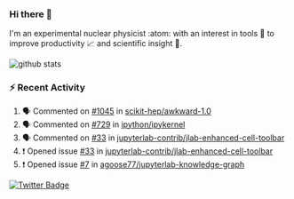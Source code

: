 ### Hi there 👋 

I'm an experimental nuclear physicist :atom: with an interest in tools :wrench: to improve productivity :chart_with_upwards_trend: and scientific insight :telescope:.

![github stats](https://github-readme-stats.vercel.app/api?username=agoose77&show_icons=true&hide_rank=true&hide_title=true&bg_color=30,e76445,904e95&text_color=efe3ec&icon_color=efe3ec)
<!--
**agoose77/agoose77** is a ✨ _special_ ✨ repository because its `README.md` (this file) appears on your GitHub profile.

Here are some ideas to get you started:

- 🔭 I’m currently working on ...
- 🌱 I’m currently learning ...
- 👯 I’m looking to collaborate on ...
- 🤔 I’m looking for help with ...
- 💬 Ask me about ...
- 📫 How to reach me: ...
- 😄 Pronouns: ...
- ⚡ Fun fact: ...
-->

### :zap: Recent Activity
<!--START_SECTION:activity-->
1. 🗣 Commented on [#1045](https://github.com/scikit-hep/awkward-1.0/issues/1045) in [scikit-hep/awkward-1.0](https://github.com/scikit-hep/awkward-1.0)
2. 🗣 Commented on [#729](https://github.com/ipython/ipykernel/issues/729) in [ipython/ipykernel](https://github.com/ipython/ipykernel)
3. 🗣 Commented on [#33](https://github.com/jupyterlab-contrib/jlab-enhanced-cell-toolbar/issues/33) in [jupyterlab-contrib/jlab-enhanced-cell-toolbar](https://github.com/jupyterlab-contrib/jlab-enhanced-cell-toolbar)
4. ❗️ Opened issue [#33](https://github.com/jupyterlab-contrib/jlab-enhanced-cell-toolbar/issues/33) in [jupyterlab-contrib/jlab-enhanced-cell-toolbar](https://github.com/jupyterlab-contrib/jlab-enhanced-cell-toolbar)
5. ❗️ Opened issue [#7](https://github.com/agoose77/jupyterlab-knowledge-graph/issues/7) in [agoose77/jupyterlab-knowledge-graph](https://github.com/agoose77/jupyterlab-knowledge-graph)
<!--END_SECTION:activity-->


[![Twitter Badge](https://img.shields.io/twitter/follow/agoose77?style=flat-square&logo=Twitter&logoColor=white&color=cornflowerblue)](https://twitter.com/agoose77)
